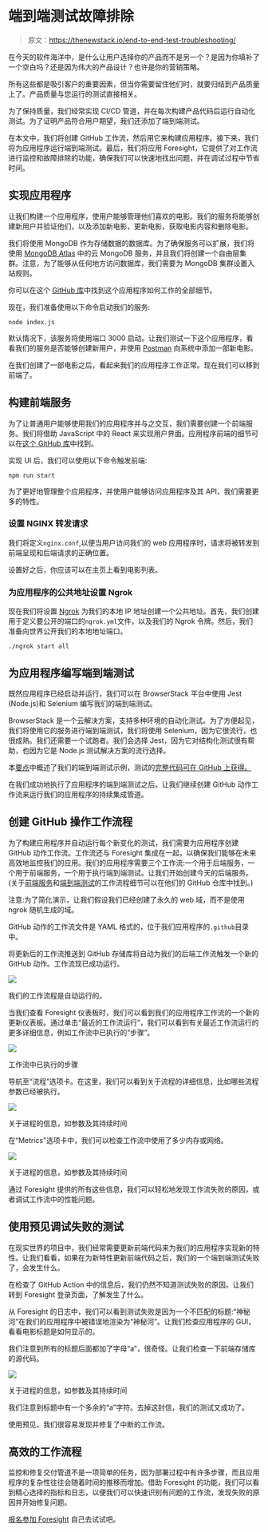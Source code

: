 # 端到端测试故障排除

> 原文：<https://thenewstack.io/end-to-end-test-troubleshooting/>

在今天的软件海洋中，是什么让用户选择你的产品而不是另一个？是因为你填补了一个空白吗？还是因为伟大的产品设计？也许是你的营销策略。

所有这些都是吸引客户的重要因素，但当你需要留住他们时，就要归结到产品质量上了。产品质量与您运行的测试直接相关。

为了保持质量，我们经常实现 CI/CD 管道，并在每次构建产品代码后运行自动化测试。为了证明产品符合用户期望，我们还添加了端到端测试。

在本文中，我们将创建 GitHub 工作流，然后用它来构建应用程序。接下来，我们将为应用程序运行端到端测试。最后，我们将应用 Foresight，它提供了对工作流进行监控和故障排除的功能，确保我们可以快速地找出问题，并在调试过程中节省时间。

## 实现应用程序

让我们构建一个应用程序，使用户能够管理他们喜欢的电影。我们的服务将能够创建新用户并验证他们，以及添加新电影，更新电影，获取电影内容和删除电影。

我们将使用 MongoDB 作为存储数据的数据库。为了确保服务可以扩展，我们将使用 [MongoDB Atlas](https://www.mongodb.com/atlas/database) 中的云 MongoDB 服务，并且我们将创建一个自由层集群。注意，为了能够从任何地方访问数据库，我们需要为 MongoDB 集群设置入站规则。

你可以在这个 [GitHub 库](https://github.com/cuongld2/thundra-movie-management-backend)中找到这个应用程序如何工作的全部细节。

现在，我们准备使用以下命令启动我们的服务:

`node index.js`

默认情况下，该服务将使用端口 3000 启动。让我们测试一下这个应用程序，看看我们的服务是否能够创建新用户，并使用 [Postman](https://www.postman.com/) 向系统中添加一部新电影。

在我们创建了一部电影之后，看起来我们的应用程序工作正常。现在我们可以移到前端了。

## 构建前端服务

为了让普通用户能够使用我们的应用程序并与之交互，我们需要创建一个前端服务。我们将借助 JavaScript 中的 React 来实现用户界面。应用程序前端的细节可以在[这个 GitHub 库](https://github.com/cuongld2/thundra-end-to-end-application)中找到。

实现 UI 后，我们可以使用以下命令触发前端:

`npm run start`

为了更好地管理整个应用程序，并使用户能够访问应用程序及其 API，我们需要更多的特性。

### 设置 NGINX 转发请求

我们将定义`nginx.conf`,以便当用户访问我们的 web 应用程序时，请求将被转发到前端呈现和后端请求的正确位置。

设置好之后，你应该可以在主页上看到电影列表。

### 为应用程序的公共地址设置 Ngrok

现在我们将设置 [Ngrok](https://ngrok.com/) 为我们的本地 IP 地址创建一个公共地址。首先，我们创建用于定义要公开的端口的`ngrok.yml`文件，以及我们的 Ngrok 令牌。然后，我们准备向世界公开我们的本地地址端口。

`./ngrok start all`

## 为应用程序编写端到端测试

既然应用程序已经启动并运行，我们可以在 BrowserStack 平台中使用 Jest (Node.js)和 Selenium 编写我们的端到端测试。

BrowserStack 是一个云解决方案，支持多种环境的自动化测试。为了方便起见，我们将使用它的服务进行端到端测试，我们将使用 Selenium，因为它很流行，也很成熟。我们还需要一个试跑者。我们会选择 Jest，因为它对结构化测试很有帮助，也因为它是 Node.js 测试解决方案的流行选择。

本[要点](https://gist.github.com/cuongld2/c75a73c3608b4a17c8ab8c4065c83275)中概述了我们的端到端测试示例，测试的[完整代码可在 GitHub 上获得。](https://github.com/cuongld2/public-browserstack-thundra-end-to-end)

在我们成功地执行了应用程序的端到端测试之后。让我们继续创建 GitHub 动作工作流来运行我们的应用程序的持续集成管道。

## 创建 GitHub 操作工作流程

为了构建应用程序并自动运行每个新变化的测试，我们需要为应用程序创建 GitHub 动作工作流。工作流还与 Foresight 集成在一起，以确保我们能够在未来高效地监控我们的应用。我们的应用程序需要三个工作流:一个用于后端服务，一个用于前端服务，一个用于执行端到端测试。让我们开始创建今天的后端服务。(关于[前端服务](https://github.com/cuongld2/thundra-end-to-end-application)和[端到端测试](https://github.com/cuongld2/public-browserstack-thundra-end-to-end)的工作流程细节可以在他们的 GitHub 仓库中找到。)

注意:为了简化演示，让我们假设我们已经创建了永久的 web 域，而不是使用 ngrok 随机生成的域。

GitHub 动作的工作流文件是 YAML 格式的，位于我们应用程序的`.github`目录中。

将更新后的工作流推送到 GitHub 存储库将自动为我们的后端工作流触发一个新的 GitHub 动作。工作流现已成功运行。

![](img/3fb15aa39cc29f5895ce3b6e58af4774.png)

我们的工作流程是自动运行的。

当我们查看 Foresight 仪表板时，我们可以看到我们的应用程序工作流的一个新的更新仪表板。通过单击“最近的工作流运行”，我们可以看到有关最近工作流运行的更多详细信息，例如工作流中已执行的“步骤”。

![](img/01fbeec4db1685ecfafb6beb31182eed.png)

工作流中已执行的步骤

导航至“流程”选项卡。在这里，我们可以看到关于流程的详细信息，比如哪些流程参数已经被执行。

![](img/ca0167cec607709a4fc7af21cca5a1ab.png)

关于进程的信息，如参数及其持续时间

在“Metrics”选项卡中，我们可以检查工作流中使用了多少内存或网络。

![](img/fd21540a14722e4baded0223132dcda5.png)

关于进程的信息，如参数及其持续时间

通过 Foresight 提供的所有这些信息，我们可以轻松地发现工作流失败的原因，或者调试工作流中的性能问题。

## 使用预见调试失败的测试

在现实世界的项目中，我们经常需要更新前端代码来为我们的应用程序实现新的特性。让我们看看，如果在为新特性更新前端代码之后，我们的一个端到端测试失败了，会发生什么。

在检查了 GitHub Action 中的信息后，我们仍然不知道测试失败的原因。让我们转到 Foresight 登录页面，了解发生了什么。

从 Foresight 的日志中，我们可以看到测试失败是因为一个不匹配的标题:“神秘河”在我们的应用程序中被错误地渲染为“神秘河”。让我们检查应用程序的 GUI，看看电影标题是如何显示的。

我们注意到所有的标题后面都加了字母“a”，很奇怪。让我们检查一下前端存储库的源代码。

![](img/2f0819b1cc46d55da6145be96c87e7ae.png)

关于进程的信息，如参数及其持续时间

我们注意到标题中有一个多余的“a”字符。去掉这封信，我们的测试又成功了。

使用预见，我们很容易发现并修复了中断的工作流。

## 高效的工作流程

监控和修复交付管道不是一项简单的任务，因为部署过程中有许多步骤，而且应用程序的复杂性往往会随着时间的推移而增加。借助 Foresight 的功能，我们可以看到精心选择的指标和日志，以便我们可以快速识别有问题的工作流，发现失败的原因并开始修复问题。

[报名参加 Foresight](https://www.runforesight.com/) 自己去试试吧。

<svg xmlns:xlink="http://www.w3.org/1999/xlink" viewBox="0 0 68 31" version="1.1"><title>Group</title> <desc>Created with Sketch.</desc></svg>